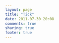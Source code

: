```yaml
---
layout: page
title: "Tick"
date: 2011-07-30 20:08
comments: true
sharing: true
footer: true
---
```

